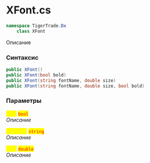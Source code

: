 
# XFont.cs
```csharp
namespace TigerTrade.Dx  
    class XFont
```

Описание

### Синтаксис
```csharp
public XFont()
public XFont(bool bold)
public XFont(string fontName, double size)
public XFont(string fontName, double size, bool bold)
```

### Параметры  
<mark style="color:yellow;">**`bold`**</mark> <mark style="color:red;">`bool`</mark>  
 *Описание*  
  
<mark style="color:yellow;">**`fontName`**</mark> <mark style="color:red;">`string`</mark>  
 *Описание*  
  
<mark style="color:yellow;">**`size`**</mark> <mark style="color:red;">`double`</mark>  
 *Описание*  
  

                    
                    